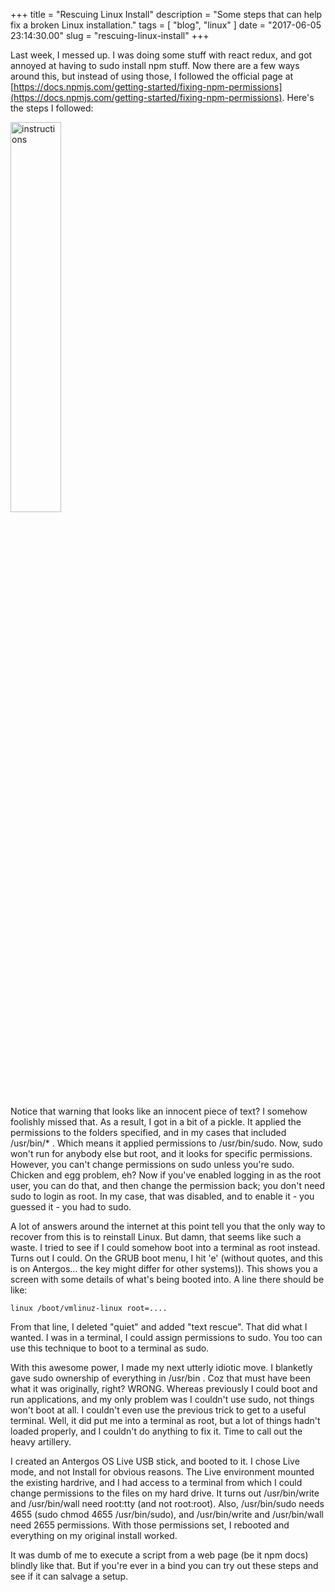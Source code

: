 
+++
title = "Rescuing Linux Install"
description = "Some steps that can help fix a broken Linux installation."
tags = [ "blog", "linux" ]
date = "2017-06-05 23:14:30.00"
slug = "rescuing-linux-install"
+++

Last week, I messed up. I was doing some stuff with react redux, and got annoyed at having to sudo install npm stuff. Now there are a few ways around this, but instead of using those, I followed the official page at [https://docs.npmjs.com/getting-started/fixing-npm-permissions](https://docs.npmjs.com/getting-started/fixing-npm-permissions). Here's the steps I followed:

<img src='/Media/Default/images/rescuing-linux.png' style='width:40%' alt='instructions'></img>

Notice that warning that looks like an innocent piece of text? I somehow foolishly missed that. As a result, I got in a bit of a pickle. It applied the permissions to the folders specified, and in my cases that included /usr/bin/* . Which means it applied permissions to /usr/bin/sudo. Now, sudo won't run for anybody else but root, and it looks for specific permissions. However, you can't change permissions on sudo unless you're sudo. Chicken and egg problem, eh? Now if you've enabled logging in as the root user, you can do that, and then change the permission back; you don't need sudo to login as root. In my case, that was disabled, and to enable it - you guessed it - you had to sudo. 

A lot of answers around the internet at this point tell you that the only way to recover from this is to reinstall Linux. But damn, that seems like such a waste. I tried to see if I could somehow boot into a terminal as root instead. Turns out I could. On the GRUB boot menu, I hit 'e' (without quotes, and this is on Antergos... the key might differ for other systems)). This shows you a screen with some details of what's being booted into. A line there should be like:

```
linux /boot/vmlinuz-linux root=....
```

From that line, I deleted "quiet" and added "text rescue". That did what I wanted. I was in a terminal, I could assign permissions to sudo. You too can use this technique to boot to a terminal as sudo. 

With this awesome power, I made my next utterly idiotic move. I blanketly gave sudo ownership of everything in /usr/bin . Coz that must have been what it was originally, right? WRONG. Whereas previously I could boot and run applications, and my only problem was I couldn't use sudo, not things won't boot at all. I couldn't even use the previous trick to get to a useful terminal. Well, it did put me into a terminal as root, but a lot of things hadn't loaded properly, and I couldn't do anything to fix it. Time to call out the heavy artillery. 

I created an Antergos OS Live USB stick, and booted to it. I chose Live mode, and not Install for obvious reasons. The Live environment mounted the existing hardrive, and I had access to a terminal from which I could change permissions to the files on my hard drive. It turns out /usr/bin/write and /usr/bin/wall need root:tty (and not root:root). Also, /usr/bin/sudo needs 4655 (sudo chmod 4655 /usr/bin/sudo), and /usr/bin/write and /usr/bin/wall need 2655 permissions. With those permissions set, I rebooted and everything on my original install worked. 

It was dumb of me to execute a script from a web page (be it npm docs) blindly like that. But if you're ever in a bind you can try out these steps and see if it can salvage a setup.

